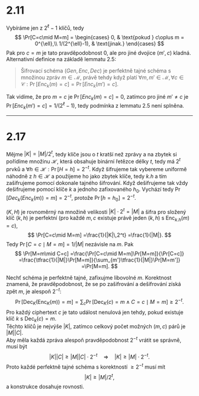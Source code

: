 # 2.11
Vybíráme jen z $2^{\ell}-1$ klíčů, tedy
$$
\Pr[C=c\mid M=m] =
\begin{cases}
0, & \text{pokud } c\oplus m = 0^{\ell},\\
1/(2^{\ell}-1), & \text{jinak.}
\end{cases}
$$
Pak pro $c=m$ je tato pravděpodobnost $0$, ale pro jiné dvojice $(m',c)$ kladná.  
Alternativní definice na základě lemmatu 2.5:

>Šifrovací schéma $(Gen, Enc, Dec)$ je perfektně tajné schéma s množinou zpráv $m \in \mathscr M,$ právě tehdy když platí $\forall m,m' \in \mathscr M, \forall c \in \mathscr C: \Pr[Enc_{k}(m) = c] = \Pr[Enc_{k}(m') = c].$

Tak vidíme, že pro $m=c$ je $\Pr[Enc_{k}(m)=c]=0$, zatímco pro jiné $m'\neq c$ je $\Pr[Enc_{k}(m')=c]=1/(2^{\ell}-1)$, tedy podmínka z lemmatu 2.5 není splněna.

---
# 2.17
Mějme $|K| = |M| / 2^t$, tedy klíče jsou o $t$ kratší než zprávy a na zbytek si pořídíme množinu $\mathscr H$, která obsahuje binární řetězce délky $t$, tedy má $2^t$ prvků a $\forall h \in \mathscr H:\Pr[H =h] = 2^{-t}$. Když šifrujeme tak vybereme uniformě náhodně z $h \in \mathscr H$ a použijeme ho jako zbytek klíče, tedy $k.h$ a tím zašifrujeme pomocí dokonale tajného šifrování. 
Když dešifrujeme tak vždy dešifrujeme pomocí klíče $k$ a jednoho zafixovaného $h_{0}$. Vychází tedy $\Pr[Dec_{k}(Enc_{k}(m)) = m] = 2^{-t}$, protože $\Pr[h=h_{0}] = 2^{-t}$. 

$(K,H)$ je rovnoměrný na množině velikosti $|K|\cdot 2^t=|M|$ a šifra pro složený klíč $(k,h)$ je perfektní (pro každé $m,c$ existuje právě jeden $(k,h)$ s $\mathrm{Enc}_{k.h}(m)=c$),
$$
\Pr[C=c\mid M=m]
=\frac{1}{|K|\,2^t}
=\frac{1}{|M|}.
$$
Tedy $\Pr[C=c\mid M=m]=1/|M|$ nezávisle na $m$. Pak
$$
\Pr[M=m\mid C=c]
=\frac{\Pr[C=c\mid M=m]\Pr[M=m]}{\Pr[C=c]}
=\frac{\tfrac{1}{|M|}\Pr[M=m]}{\sum_{m'}\tfrac{1}{|M|}\Pr[M=m']}
=\Pr[M=m].
$$

Nechť schéma je perfektně tajné, zafixujme libovolné $m$. Korektnost znamená, že pravděpodobnost, že se po zašifrování a dešifrování získá zpět $m$, je alespoň $2^{-t}$:
$$
\Pr[\mathrm{Dec}_K(\mathrm{Enc}_K(m))=m]
=\sum_{c}\Pr[\mathrm{Dec}_K(c)=m \wedge C=c \mid M=m]
\ge 2^{-t}.
$$
Pro každý ciphertext $c$ je tato událost nenulová jen tehdy, pokud existuje klíč $k$ s $\mathrm{Dec}_k(c)=m$.  
Těchto klíčů je nejvýše $|K|$, zatímco celkový počet možných $(m,c)$ párů je $|M||C|$.  
Aby měla každá zpráva alespoň pravděpodobnost $2^{-t}$ vrátit se správně, musí být
$$
|K||C| \ge |M||C| \cdot 2^{-t} \quad\Rightarrow\quad |K| \ge |M|\cdot 2^{-t}.
$$
Proto každé perfektně tajné schéma s korektností $\ge 2^{-t}$ musí mít
$$
|K| \ge |M|/2^{t},
$$
a konstrukce dosahuje rovnosti.